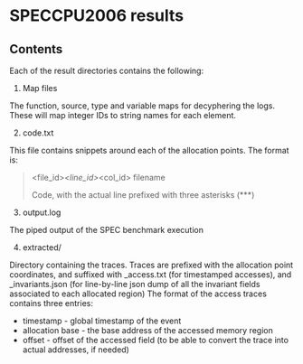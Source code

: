 # SPECCPU2006 results

## Contents

Each of the result directories contains the following:

1. Map files

The function, source, type and variable maps for decyphering the logs. These will map integer IDs to string names for each element.

2. code.txt

This file contains snippets around each of the allocation points. The format is:
> <file_id>_<line_id>_<col_id> filename
> 
> Code, with the actual line prefixed with three asterisks (***)

3. output.log

The piped output of the SPEC benchmark execution

4. extracted/

Directory containing the traces. Traces are prefixed with the allocation point coordinates, and suffixed with _access.txt (for timestamped accesses), and _invariants.json (for line-by-line json dump of all the invariant fields associated to each allocated region)
The format of the access traces contains three entries:
+ timestamp - global timestamp of the event
+ allocation base - the base address of the accessed memory region
+ offset - offset of the accessed field (to be able to convert the trace into actual addresses, if needed)


